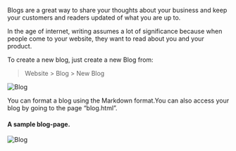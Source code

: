 Blogs are a great way to share your thoughts about your business and keep your
customers and readers updated of what you are up to.

In the age of internet, writing assumes a lot of significance because when
people come to your website, they want to read about you and your product.

To create a new blog, just create a new Blog from:

> Website > Blog > New Blog

![Blog](assets/manual_erpnext_com/old_images/erpnext/blog.png)

You can format a blog using the Markdown format.You can also access your blog
by going to the page “blog.html”.

#### A sample blog-page.

![Blog](assets/manual_erpnext_com/old_images/erpnext/blog-look.png)

